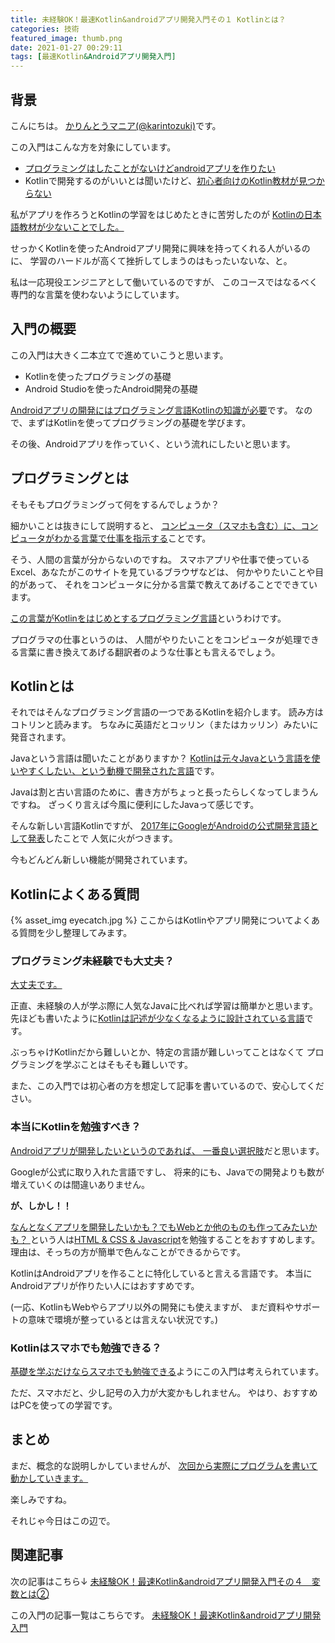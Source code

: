 ```yaml
---
title: 未経験OK！最速Kotlin&androidアプリ開発入門その１ Kotlinとは？
categories: 技術
featured_image: thumb.png
date: 2021-01-27 00:29:11
tags: [最速Kotlin&Androidアプリ開発入門]
---
```



## 背景
こんにちは。 [かりんとうマニア(@karintozuki)](https://twitter.com/karintozuki)です。  

この入門はこんな方を対象にしています。
- <u>プログラミングはしたことがないけどandroidアプリを作りたい</u>
- Kotlinで開発するのがいいとは聞いたけど、<u>初心者向けのKotlin教材が見つからない</u>

<!-- more -->
私がアプリを作ろうとKotlinの学習をはじめたときに苦労したのが
<u>Kotlinの日本語教材が少ないことでした。</u>

せっかくKotlinを使ったAndroidアプリ開発に興味を持ってくれる人がいるのに、
学習のハードルが高くて挫折してしまうのはもったいないな、と。

私は一応現役エンジニアとして働いているのですが、
このコースではなるべく専門的な言葉を使わないようにしています。

## 入門の概要
この入門は大きく二本立てで進めていこうと思います。

- Kotlinを使ったプログラミングの基礎
- Android Studioを使ったAndroid開発の基礎

<u>Androidアプリの開発にはプログラミング言語Kotlinの知識が必要</u>です。
なので、まずはKotlinを使ってプログラミングの基礎を学びます。

その後、Androidアプリを作っていく、という流れにしたいと思います。

## プログラミングとは
そもそもプログラミングって何をするんでしょうか？

細かいことは抜きにして説明すると、
<u>コンピュータ（スマホも含む）に、コンピュータがわかる言葉で仕事を指示する</u>ことです。

そう、人間の言葉が分からないのですね。
スマホアプリや仕事で使っているExcel、あなたがこのサイトを見ているブラウザなどは、
何かやりたいことや目的があって、
それをコンピュータに分かる言葉で教えてあげることでできています。

<u>この言葉がKotlinをはじめとするプログラミング言語</u>というわけです。

プログラマの仕事というのは、
人間がやりたいことをコンピュータが処理できる言葉に書き換えてあげる翻訳者のような仕事とも言えるでしょう。

## Kotlinとは
それではそんなプログラミング言語の一つであるKotlinを紹介します。
読み方はコトリンと読みます。
ちなみに英語だとコッリン（またはカッリン）みたいに発音されます。

Javaという言語は聞いたことがありますか？
<u>Kotlinは元々Javaという言語を使いやすくしたい、という動機で開発された言語</u>です。

Javaは割と古い言語のために、書き方がちょっと長ったらしくなってしまうんですね。
ざっくり言えば今風に便利にしたJavaって感じです。

そんな新しい言語Kotlinですが、
<u>2017年にGoogleがAndroidの公式開発言語として発表</u>したことで
人気に火がつきます。

今もどんどん新しい機能が開発されています。

## Kotlinによくある質問
{% asset_img eyecatch.jpg %}
ここからはKotlinやアプリ開発についてよくある質問を少し整理してみます。

### プログラミング未経験でも大丈夫？
<u>大丈夫です。</u>

正直、未経験の人が学ぶ際に人気なJavaに比べれば学習は簡単かと思います。
先ほども書いたように<u>Kotlinは記述が少なくなるように設計されている言語</u>です。

ぶっちゃけKotlinだから難しいとか、特定の言語が難しいってことはなくて
プログラミングを学ぶことはそもそも難しいです。

また、この入門では初心者の方を想定して記事を書いているので、安心してください。

### 本当にKotlinを勉強すべき？
<u>Androidアプリが開発したいというのであれば、
一番良い選択肢</u>だと思います。

Googleが公式に取り入れた言語ですし、
将来的にも、Javaでの開発よりも数が増えていくのは間違いありません。

**が、しかし！！**

<u> なんとなくアプリを開発したいかも？でもWebとか他のものも作ってみたいかも？ </u>
という人は<u>HTML & CSS & Javascript</u>を勉強することをおすすめします。 
理由は、そっちの方が簡単で色んなことができるからです。

KotlinはAndroidアプリを作ることに特化していると言える言語です。
本当にAndroidアプリが作りたい人にはおすすめです。

(一応、KotlinもWebやらアプリ以外の開発にも使えますが、
まだ資料やサポートの意味で環境が整っているとは言えない状況です。)

 
### Kotlinはスマホでも勉強できる？
<u>基礎を学ぶだけならスマホでも勉強できる</u>ようにこの入門は考えられています。

ただ、スマホだと、少し記号の入力が大変かもしれません。
やはり、おすすめはPCを使っての学習です。

## まとめ
まだ、概念的な説明しかしていませんが、
<u>次回から実際にプログラムを書いて動かしていきます。</u>

楽しみですね。

それじゃ今日はこの辺で。

## 関連記事

次の記事はこちら↓
[未経験OK！最速Kotlin&androidアプリ開発入門その４　変数とは②](/2021/02/2021-0203-kotlin-variable-2/ )


この入門の記事一覧はこちらです。
[未経験OK！最速Kotlin&androidアプリ開発入門](/tags/%E6%9C%80%E9%80%9FKotlin-Android%E3%82%A2%E3%83%97%E3%83%AA%E9%96%8B%E7%99%BA%E5%85%A5%E9%96%80/ )


